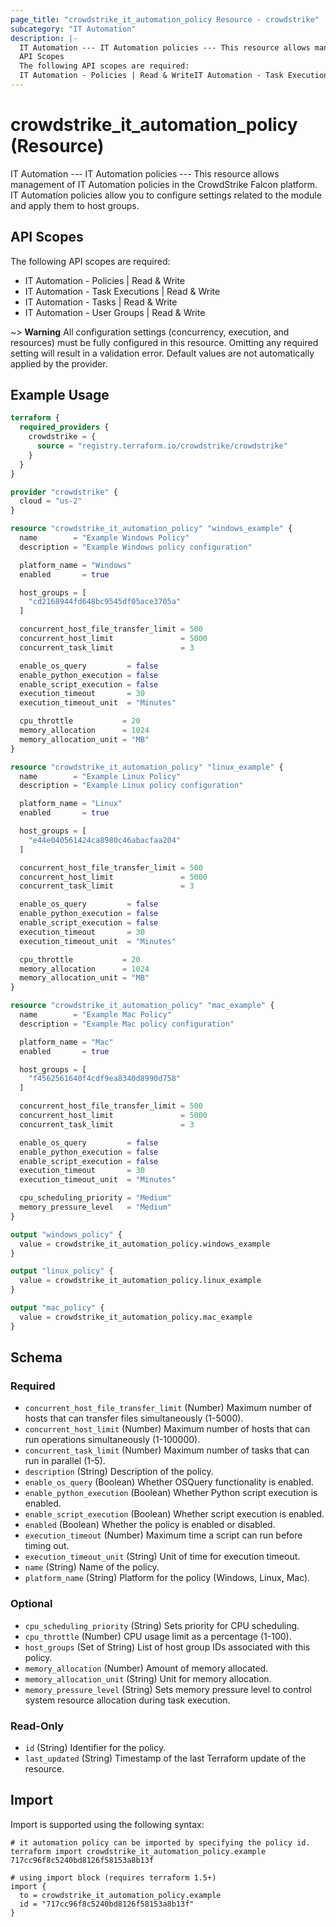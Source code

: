 ```yaml
---
page_title: "crowdstrike_it_automation_policy Resource - crowdstrike"
subcategory: "IT Automation"
description: |-
  IT Automation --- IT Automation policies --- This resource allows management of IT Automation policies in the CrowdStrike Falcon platform. IT Automation policies allow you to configure settings related to the module and apply them to host groups.
  API Scopes
  The following API scopes are required:
  IT Automation - Policies | Read & WriteIT Automation - Task Executions | Read & WriteIT Automation - Tasks | Read & WriteIT Automation - User Groups | Read & Write
---
```


# crowdstrike_it_automation_policy (Resource)

IT Automation --- IT Automation policies --- This resource allows management of IT Automation policies in the CrowdStrike Falcon platform. IT Automation policies allow you to configure settings related to the module and apply them to host groups.

## API Scopes

The following API scopes are required:

- IT Automation - Policies | Read & Write
- IT Automation - Task Executions | Read & Write
- IT Automation - Tasks | Read & Write
- IT Automation - User Groups | Read & Write

~> **Warning** All configuration settings (concurrency, execution, and resources) must be fully configured in this resource. Omitting any required setting will result in a validation error. Default values are not automatically applied by the provider.

## Example Usage

```terraform
terraform {
  required_providers {
    crowdstrike = {
      source = "registry.terraform.io/crowdstrike/crowdstrike"
    }
  }
}

provider "crowdstrike" {
  cloud = "us-2"
}

resource "crowdstrike_it_automation_policy" "windows_example" {
  name        = "Example Windows Policy"
  description = "Example Windows policy configuration"

  platform_name = "Windows"
  enabled       = true

  host_groups = [
    "cd2168944fd648bc9545df05ace3705a"
  ]

  concurrent_host_file_transfer_limit = 500
  concurrent_host_limit               = 5000
  concurrent_task_limit               = 3

  enable_os_query         = false
  enable_python_execution = false
  enable_script_execution = false
  execution_timeout       = 30
  execution_timeout_unit  = "Minutes"

  cpu_throttle           = 20
  memory_allocation      = 1024
  memory_allocation_unit = "MB"
}

resource "crowdstrike_it_automation_policy" "linux_example" {
  name        = "Example Linux Policy"
  description = "Example Linux policy configuration"

  platform_name = "Linux"
  enabled       = true

  host_groups = [
    "e44e040561424ca8980c46abacfaa204"
  ]

  concurrent_host_file_transfer_limit = 500
  concurrent_host_limit               = 5000
  concurrent_task_limit               = 3

  enable_os_query         = false
  enable_python_execution = false
  enable_script_execution = false
  execution_timeout       = 30
  execution_timeout_unit  = "Minutes"

  cpu_throttle           = 20
  memory_allocation      = 1024
  memory_allocation_unit = "MB"
}

resource "crowdstrike_it_automation_policy" "mac_example" {
  name        = "Example Mac Policy"
  description = "Example Mac policy configuration"

  platform_name = "Mac"
  enabled       = true

  host_groups = [
    "f4562561640f4cdf9ea8340d8990d758"
  ]

  concurrent_host_file_transfer_limit = 500
  concurrent_host_limit               = 5000
  concurrent_task_limit               = 3

  enable_os_query         = false
  enable_python_execution = false
  enable_script_execution = false
  execution_timeout       = 30
  execution_timeout_unit  = "Minutes"

  cpu_scheduling_priority = "Medium"
  memory_pressure_level   = "Medium"
}

output "windows_policy" {
  value = crowdstrike_it_automation_policy.windows_example
}

output "linux_policy" {
  value = crowdstrike_it_automation_policy.linux_example
}

output "mac_policy" {
  value = crowdstrike_it_automation_policy.mac_example
}
```

<!-- schema generated by tfplugindocs -->
## Schema

### Required

- `concurrent_host_file_transfer_limit` (Number) Maximum number of hosts that can transfer files simultaneously (1-5000).
- `concurrent_host_limit` (Number) Maximum number of hosts that can run operations simultaneously (1-100000).
- `concurrent_task_limit` (Number) Maximum number of tasks that can run in parallel (1-5).
- `description` (String) Description of the policy.
- `enable_os_query` (Boolean) Whether OSQuery functionality is enabled.
- `enable_python_execution` (Boolean) Whether Python script execution is enabled.
- `enable_script_execution` (Boolean) Whether script execution is enabled.
- `enabled` (Boolean) Whether the policy is enabled or disabled.
- `execution_timeout` (Number) Maximum time a script can run before timing out.
- `execution_timeout_unit` (String) Unit of time for execution timeout.
- `name` (String) Name of the policy.
- `platform_name` (String) Platform for the policy (Windows, Linux, Mac).

### Optional

- `cpu_scheduling_priority` (String) Sets priority for CPU scheduling.
- `cpu_throttle` (Number) CPU usage limit as a percentage (1-100).
- `host_groups` (Set of String) List of host group IDs associated with this policy.
- `memory_allocation` (Number) Amount of memory allocated.
- `memory_allocation_unit` (String) Unit for memory allocation.
- `memory_pressure_level` (String) Sets memory pressure level to control system resource allocation during task execution.

### Read-Only

- `id` (String) Identifier for the policy.
- `last_updated` (String) Timestamp of the last Terraform update of the resource.

## Import

Import is supported using the following syntax:

```shell
# it automation policy can be imported by specifying the policy id.
terraform import crowdstrike_it_automation_policy.example 717cc96f8c5240bd8126f58153a8b13f

# using import block (requires terraform 1.5+)
import {
  to = crowdstrike_it_automation_policy.example
  id = "717cc96f8c5240bd8126f58153a8b13f"
}
```
